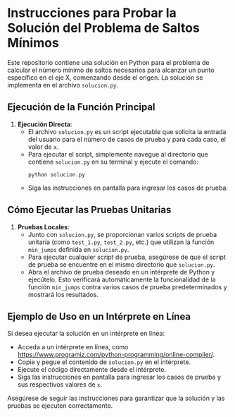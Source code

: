 # Instrucciones para Probar la Solución del Problema de Saltos Mínimos

Este repositorio contiene una solución en Python para el problema de calcular el número mínimo de saltos necesarios para alcanzar un punto específico en el eje X, comenzando desde el origen. La solución se implementa en el archivo `solucion.py`.

## Ejecución de la Función Principal

1. **Ejecución Directa**:
   - El archivo `solucion.py` es un script ejecutable que solicita la entrada del usuario para el número de casos de prueba y para cada caso, el valor de `x`.
   - Para ejecutar el script, simplemente navegue al directorio que contiene `solucion.py` en su terminal y ejecute el comando:
     ```
     python solucion.py
     ```
   - Siga las instrucciones en pantalla para ingresar los casos de prueba.

## Cómo Ejecutar las Pruebas Unitarias

1. **Pruebas Locales**:
   - Junto con `solucion.py`, se proporcionan varios scripts de prueba unitaria (como `test_1.py`, `test_2.py`, etc.) que utilizan la función `min_jumps` definida en `solucion.py`.
   - Para ejecutar cualquier script de prueba, asegúrese de que el script de prueba se encuentre en el mismo directorio que `solucion.py`.
   - Abra el archivo de prueba deseado en un intérprete de Python y ejecútelo. Esto verificará automáticamente la funcionalidad de la función `min_jumps` contra varios casos de prueba predeterminados y mostrará los resultados.

## Ejemplo de Uso en un Intérprete en Línea

Si desea ejecutar la solución en un intérprete en línea:
   - Acceda a un intérprete en línea, como https://www.programiz.com/python-programming/online-compiler/.
   - Copie y pegue el contenido de `solucion.py` en el intérprete.
   - Ejecute el código directamente desde el intérprete. 
   - Siga las instrucciones en pantalla para ingresar los casos de prueba y sus respectivos valores de `x`.

Asegúrese de seguir las instrucciones para garantizar que la solución y las pruebas se ejecuten correctamente.

